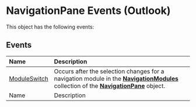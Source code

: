 
# NavigationPane Events (Outlook)
This object has the following events:

## Events



|**Name**|**Description**|
|:-----|:-----|
| [ModuleSwitch](63ecb01e-56e2-cfa8-0481-b81761f6ab5c.md)|Occurs after the selection changes for a navigation module in the  **[NavigationModules](4b0743d3-0a21-488c-27b2-31ae07129a61.md)** collection of the **[NavigationPane](b6538c72-6115-99fc-c926-e0532a747823.md)** object.|
|Name|Description|
